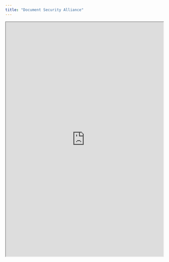 ```yaml
---
title: "Document Security Alliance"
---
```



<iframe height="750" width="100%" src="https://ewelton.github.io/ktest/wiki.html#Document%20Security%20Alliance"></iframe>
